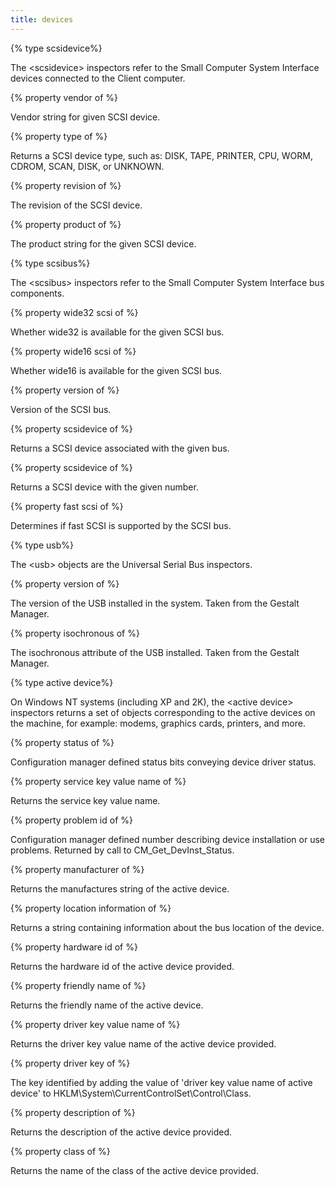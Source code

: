 ```yaml
---
title: devices
---
```


{% type scsidevice%}

The &lt;scsidevice&gt; inspectors refer to the Small Computer System Interface devices connected to the Client computer.

{% property vendor of <scsidevice> %}

Vendor string for given SCSI device.

{% property type of <scsidevice> %}

Returns a SCSI device type, such as: DISK, TAPE, PRINTER, CPU, WORM, CDROM, SCAN, DISK, or UNKNOWN.

{% property revision of <scsidevice> %}

The revision of the SCSI device.

{% property product of <scsidevice> %}

The product string for the given SCSI device.

{% type scsibus%}

The &lt;scsibus&gt; inspectors refer to the Small Computer System Interface bus components.

{% property wide32 scsi of <scsibus> %}

Whether wide32 is available for the given SCSI bus.

{% property wide16 scsi of <scsibus> %}

Whether wide16 is available for the given SCSI bus.

{% property version of <scsibus> %}

Version of the SCSI bus.

{% property scsidevice of <scsibus> %}

Returns a SCSI device associated with the given bus.

{% property scsidevice <integer> of <scsibus> %}

Returns a SCSI device with the given number.

{% property fast scsi of <scsibus> %}

Determines if fast SCSI is supported by the SCSI bus.

{% type usb%}

The &lt;usb&gt; objects are the Universal Serial Bus inspectors.

{% property version of <usb> %}

The version of the USB installed in the system. Taken from the Gestalt Manager.

{% property isochronous of <usb> %}

The isochronous attribute of the USB installed. Taken from the Gestalt Manager.

{% type active device%}

On Windows NT systems (including XP and 2K), the &lt;active device&gt; inspectors returns a set of objects corresponding to the active devices on the machine, for example: modems, graphics cards, printers, and more.

{% property status of <active device> %}

Configuration manager defined status bits conveying device driver status.

{% property service key value name of <active device> %}

Returns the service key value name.

{% property problem id of <active device> %}

Configuration manager defined number describing device installation or use problems. Returned by call to CM_Get_DevInst_Status.

{% property manufacturer of <active device> %}

Returns the manufactures string of the active device.

{% property location information of <active device> %}

Returns a string containing information about the bus location of the device.

{% property hardware id of <active device> %}

Returns the hardware id of the active device provided.

{% property friendly name of <active device> %}

Returns the friendly name of the active device.

{% property driver key value name of <active device> %}

Returns the driver key value name of the active device provided.

{% property driver key of <active device> %}

The key identified by adding the value of &#39;driver key value name of active device&#39; to HKLM\System\CurrentControlSet\Control\Class\.

{% property description of <active device> %}

Returns the description of the active device provided.

{% property class of <active device> %}

Returns the name of the class of the active device provided.

